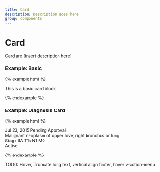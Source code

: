 ```yaml
---
title: Card
description: Description goes here
group: components
---
```


# Card
Card are [insert description here]

### Example: Basic

{% example html %}

<div class="card">
  <div class="card-block">This is a basic card block</div>
</div>

{% endexample %}

### Example: Diagnosis Card

{% example html %}

<div class="card diagnosis-card">

  <div class="card-block">
    <div class="justify"><span>Jul 23, 2015</span> <span>Pending Approval</span></div>
    <div class="strong">Malignant neoplasm of upper love, right bronchus or lung</div>
    <div>Stage IIA T1a N1 M0</div>
  </div>

  <div class="footer">Active</div>

</div>

{% endexample %}

TODO: Hover, Truncate long text, vertical align footer, hover v-action-menu


